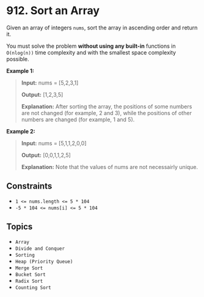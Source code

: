 # 912. Sort an Array

Given an array of integers `nums`, sort the array in ascending order and return it.

You must solve the problem **without using any built-in** functions in `O(nlog(n))` time complexity and with the smallest space complexity possible.

**Example 1:**

> **Input:** nums = \[5,2,3,1\]
>
> **Output:** \[1,2,3,5\]
>
> **Explanation:** After sorting the array, the positions of some numbers are not changed (for example, 2 and 3), while the positions of other numbers are changed (for example, 1 and 5).

**Example 2:**

> **Input:** nums = \[5,1,1,2,0,0\]
>
> **Output:** \[0,0,1,1,2,5\]
>
> **Explanation:** Note that the values of nums are not necessairly unique.

## Constraints

* `1 <= nums.length <= 5 * 104`
* `-5 * 104 <= nums[i] <= 5 * 104`

## Topics

* `Array`
* `Divide and Conquer`
* `Sorting`
* `Heap (Priority Queue)`
* `Merge Sort`
* `Bucket Sort`
* `Radix Sort`
* `Counting Sort`
